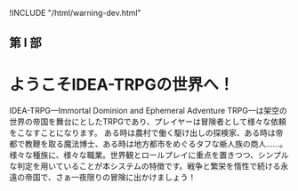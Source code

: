 !INCLUDE "/html/warning-dev.html"
## 第 I 部
# ようこそIDEA-TRPGの世界へ！
IDEA-TRPG—Immortal Dominion and Ephemeral Adventure TRPG—は架空の世界の帝国を舞台にとしたTRPGであり、プレイヤーは冒険者として様々な依頼をこなすことになります。
ある時は農村で働く駆け出しの探検家、ある時は帝都で教鞭を取る魔法博士、ある時は地方都市をめぐるタフな蜥人族の商人……。様々な種族に、様々な職業。世界観とロールプレイに重点を置きつつ、シンプルな判定を用いていることが本システムの特徴です。戦争と繁栄を惰性で続ける永遠の帝国で、さぁ一夜限りの冒険に出かけましょう！
